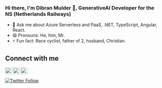 ### Hi there, I'm Dibran Mulder 🤗, GenerativeAI Developer for the NS (Netherlands Railways)

- 💬 Ask me about Azure Serverless and PaaS, .NET, TypeScript, Angular, React. 
- 😄 Pronouns: He, him, Mr.
- ⚡ Fun fact: Race cyclist, father of 2, husband, Christian.

## Connect with me

[<img align="left" alt="codeSTACKr | Twitter" width="22px" src="https://cdn.jsdelivr.net/npm/simple-icons@v3/icons/twitter.svg" />][twitter]
[<img align="left" alt="codeSTACKr | LinkedIn" width="22px" src="https://cdn.jsdelivr.net/npm/simple-icons@v3/icons/linkedin.svg" />][linkedin]
[<img align="left" alt="codeSTACKr | Instagram" width="22px" src="https://cdn.jsdelivr.net/npm/simple-icons@v3/icons/instagram.svg" />][instagram]

[twitter]: https://twitter.com/dibranmulder
[instagram]: https://instagram.com/dibranmulder
[linkedin]: https://linkedin.com/in/dibranmulder

</br></br>
[![Twitter Follow](https://img.shields.io/twitter/follow/dibranmulder?color=1DA1F2&logo=twitter&style=for-the-badge)](https://twitter.com/intent/follow?original_referer=https%3A%2F%2Fgithub.com%2Fdibranmulder&screen_name=dibranmulder)
